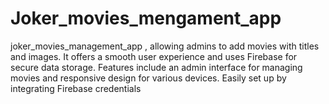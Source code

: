 # Joker_movies_mengament_app
joker_movies_management_app , allowing admins to add movies with titles and images. It offers a smooth user experience and uses Firebase for secure data storage. Features include an admin interface for managing movies and responsive design for various devices. Easily set up by integrating Firebase credentials
